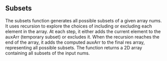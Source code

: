 ## Subsets

The subsets function generates all possible subsets of a given array nums. It uses recursion to explore the choices of including or excluding each element in the array. At each step, it either adds the current element to the auxArr (temporary subset) or excludes it. When the recursion reaches the end of the array, it adds the computed auxArr to the final res array, representing all possible subsets. The function returns a 2D array containing all subsets of the input nums.